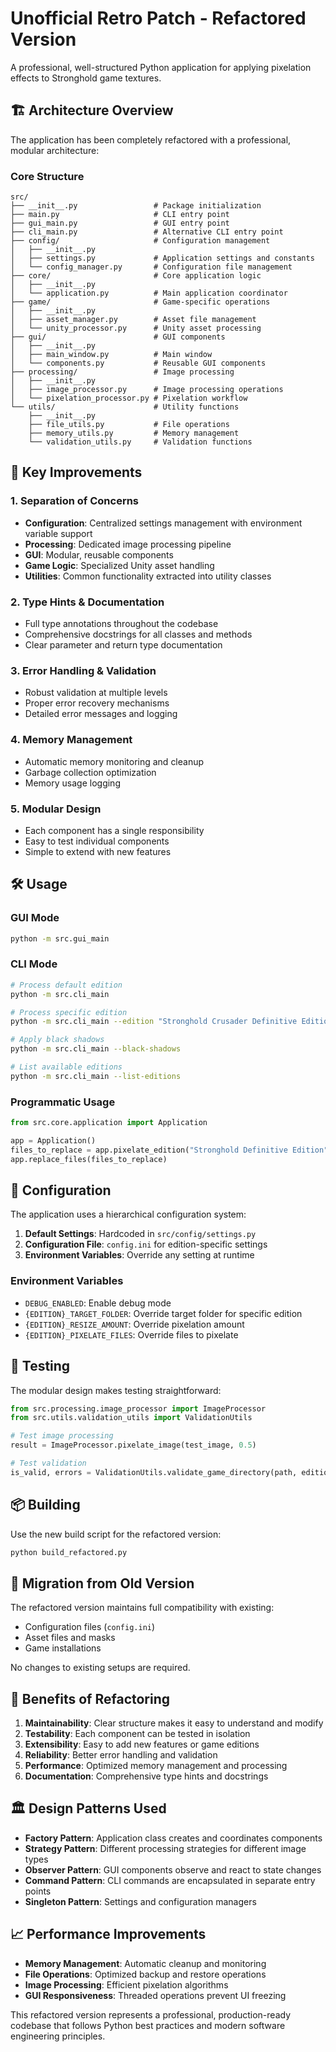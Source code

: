 # Unofficial Retro Patch - Refactored Version

A professional, well-structured Python application for applying pixelation effects to Stronghold game textures.

## 🏗️ Architecture Overview

The application has been completely refactored with a professional, modular architecture:

### Core Structure
```
src/
├── __init__.py                 # Package initialization
├── main.py                     # CLI entry point
├── gui_main.py                 # GUI entry point
├── cli_main.py                 # Alternative CLI entry point
├── config/                     # Configuration management
│   ├── __init__.py
│   ├── settings.py             # Application settings and constants
│   └── config_manager.py       # Configuration file management
├── core/                       # Core application logic
│   ├── __init__.py
│   └── application.py          # Main application coordinator
├── game/                       # Game-specific operations
│   ├── __init__.py
│   ├── asset_manager.py        # Asset file management
│   └── unity_processor.py      # Unity asset processing
├── gui/                        # GUI components
│   ├── __init__.py
│   ├── main_window.py          # Main window
│   └── components.py           # Reusable GUI components
├── processing/                 # Image processing
│   ├── __init__.py
│   ├── image_processor.py      # Image processing operations
│   └── pixelation_processor.py # Pixelation workflow
└── utils/                      # Utility functions
    ├── __init__.py
    ├── file_utils.py           # File operations
    ├── memory_utils.py         # Memory management
    └── validation_utils.py     # Validation functions
```

## 🚀 Key Improvements

### 1. **Separation of Concerns**
- **Configuration**: Centralized settings management with environment variable support
- **Processing**: Dedicated image processing pipeline
- **GUI**: Modular, reusable components
- **Game Logic**: Specialized Unity asset handling
- **Utilities**: Common functionality extracted into utility classes

### 2. **Type Hints & Documentation**
- Full type annotations throughout the codebase
- Comprehensive docstrings for all classes and methods
- Clear parameter and return type documentation

### 3. **Error Handling & Validation**
- Robust validation at multiple levels
- Proper error recovery mechanisms
- Detailed error messages and logging

### 4. **Memory Management**
- Automatic memory monitoring and cleanup
- Garbage collection optimization
- Memory usage logging

### 5. **Modular Design**
- Each component has a single responsibility
- Easy to test individual components
- Simple to extend with new features

## 🛠️ Usage

### GUI Mode
```bash
python -m src.gui_main
```

### CLI Mode
```bash
# Process default edition
python -m src.cli_main

# Process specific edition
python -m src.cli_main --edition "Stronghold Crusader Definitive Edition"

# Apply black shadows
python -m src.cli_main --black-shadows

# List available editions
python -m src.cli_main --list-editions
```

### Programmatic Usage
```python
from src.core.application import Application

app = Application()
files_to_replace = app.pixelate_edition("Stronghold Definitive Edition", black_shadows=True)
app.replace_files(files_to_replace)
```

## 🔧 Configuration

The application uses a hierarchical configuration system:

1. **Default Settings**: Hardcoded in `src/config/settings.py`
2. **Configuration File**: `config.ini` for edition-specific settings
3. **Environment Variables**: Override any setting at runtime

### Environment Variables
- `DEBUG_ENABLED`: Enable debug mode
- `{EDITION}_TARGET_FOLDER`: Override target folder for specific edition
- `{EDITION}_RESIZE_AMOUNT`: Override pixelation amount
- `{EDITION}_PIXELATE_FILES`: Override files to pixelate

## 🧪 Testing

The modular design makes testing straightforward:

```python
from src.processing.image_processor import ImageProcessor
from src.utils.validation_utils import ValidationUtils

# Test image processing
result = ImageProcessor.pixelate_image(test_image, 0.5)

# Test validation
is_valid, errors = ValidationUtils.validate_game_directory(path, edition)
```

## 📦 Building

Use the new build script for the refactored version:

```bash
python build_refactored.py
```

## 🔄 Migration from Old Version

The refactored version maintains full compatibility with existing:
- Configuration files (`config.ini`)
- Asset files and masks
- Game installations

No changes to existing setups are required.

## 🎯 Benefits of Refactoring

1. **Maintainability**: Clear structure makes it easy to understand and modify
2. **Testability**: Each component can be tested in isolation
3. **Extensibility**: Easy to add new features or game editions
4. **Reliability**: Better error handling and validation
5. **Performance**: Optimized memory management and processing
6. **Documentation**: Comprehensive type hints and docstrings

## 🏛️ Design Patterns Used

- **Factory Pattern**: Application class creates and coordinates components
- **Strategy Pattern**: Different processing strategies for different image types
- **Observer Pattern**: GUI components observe and react to state changes
- **Command Pattern**: CLI commands are encapsulated in separate entry points
- **Singleton Pattern**: Settings and configuration managers

## 📈 Performance Improvements

- **Memory Management**: Automatic cleanup and monitoring
- **File Operations**: Optimized backup and restore operations
- **Image Processing**: Efficient pixelation algorithms
- **GUI Responsiveness**: Threaded operations prevent UI freezing

This refactored version represents a professional, production-ready codebase that follows Python best practices and modern software engineering principles.